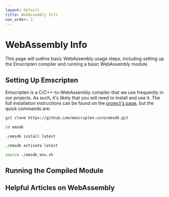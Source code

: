 ```yaml
---
layout: default
title: WebAssembly Info
nav_order: 2
---
```



# WebAssembly Info

This page will outline basic WebAssembly usage steps, including setting up the Emscripten compiler and running a basic WebAssembly module.

## Setting Up Emscripten
Emscripten is a C/C++-to-WebAssembly compiler that we use frequently in our projects. As such, it's likely that you will need to install and use it. The full installation instructions can be found on the [project's page](https://emscripten.org/docs/getting_started/downloads.html), but the quick commands are:

```sh
git clone https://github.com/emscripten-core/emsdk.git

cd emsdk

./emsdk install latest

./emsdk activate latest

source ./emsdk_env.sh
```

## Running the Compiled Module

## Helpful Articles on WebAssembly